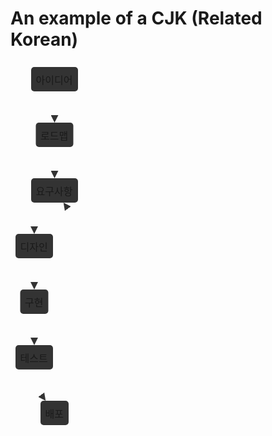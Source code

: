 # An example of a CJK (Related Korean)

<svg xmlns="http://www.w3.org/2000/svg" aria-labelledby="chart-title-a chart-desc-a" style="max-width:116px;font-family:&quot;trebuchet ms&quot;,verdana,arial,sans-serif;font-size:16px;fill:#333" viewBox="-8 -8 116 589"><style></style><marker id="flowchart-pointEnd" class="marker flowchart" markerHeight="12" markerUnits="userSpaceOnUse" markerWidth="12" orient="auto" refX="10" refY="5" viewBox="0 0 10 10"><path d="m0 0 10 5-10 5z" class="arrowMarkerPath" style="stroke-width:1;stroke-dasharray:1,0"/></marker><marker id="flowchart-pointStart" class="marker flowchart" markerHeight="12" markerUnits="userSpaceOnUse" markerWidth="12" orient="auto" refX="0" refY="5" viewBox="0 0 10 10"><path d="m0 5 10 5V0z" class="arrowMarkerPath" style="stroke-width:1;stroke-dasharray:1,0"/></marker><marker id="flowchart-circleEnd" class="marker flowchart" markerHeight="11" markerUnits="userSpaceOnUse" markerWidth="11" orient="auto" refX="11" refY="5" viewBox="0 0 10 10"><circle cx="5" cy="5" r="5" class="arrowMarkerPath" style="stroke-width:1;stroke-dasharray:1,0"/></marker><marker id="flowchart-circleStart" class="marker flowchart" markerHeight="11" markerUnits="userSpaceOnUse" markerWidth="11" orient="auto" refX="-1" refY="5" viewBox="0 0 10 10"><circle cx="5" cy="5" r="5" class="arrowMarkerPath" style="stroke-width:1;stroke-dasharray:1,0"/></marker><marker id="flowchart-crossEnd" class="marker cross flowchart" markerHeight="11" markerUnits="userSpaceOnUse" markerWidth="11" orient="auto" refX="12" refY="5.2" viewBox="0 0 11 11"><path d="m1 1 9 9m0-9-9 9" class="arrowMarkerPath" style="stroke-width:2;stroke-dasharray:1,0"/></marker><marker id="flowchart-crossStart" class="marker cross flowchart" markerHeight="11" markerUnits="userSpaceOnUse" markerWidth="11" orient="auto" refX="-1" refY="5.2" viewBox="0 0 11 11"><path d="m1 1 9 9m0-9-9 9" class="arrowMarkerPath" style="stroke-width:2;stroke-dasharray:1,0"/></marker><g class="root"><g class="edgePaths"><path id="L-A-C-0" marker-end="url(#flowchart-pointEnd)" d="M62.5 39v50" class="edge-thickness-normal edge-pattern-solid flowchart-link LS-A LE-C" style="fill:none"/><path id="L-C-D-0" marker-end="url(#flowchart-pointEnd)" d="M62.5 128v50" class="edge-thickness-normal edge-pattern-solid flowchart-link LS-C LE-D" style="fill:none"/><path id="L-D-E-0" marker-end="url(#flowchart-pointEnd)" d="m48.258 217-3.043 4.167c-3.043 4.166-9.129 12.5-12.172 20.833C30 250.333 30 258.667 30 262.833V267" class="edge-thickness-normal edge-pattern-solid flowchart-link LS-D LE-E" style="fill:none"/><path id="L-E-F-0" marker-end="url(#flowchart-pointEnd)" d="M30 306v50" class="edge-thickness-normal edge-pattern-solid flowchart-link LS-E LE-F" style="fill:none"/><path id="L-F-G-0" marker-end="url(#flowchart-pointEnd)" d="M30 395v50" class="edge-thickness-normal edge-pattern-solid flowchart-link LS-F LE-G" style="fill:none"/><path id="L-G-H-0" marker-end="url(#flowchart-pointEnd)" d="M30 484v4.167c0 4.166 0 12.5 3.043 20.833 3.043 8.333 9.13 16.667 12.172 20.833L48.258 534" class="edge-thickness-normal edge-pattern-solid flowchart-link LS-G LE-H" style="fill:none"/><path id="L-H-D-0" marker-end="url(#flowchart-pointEnd)" d="m76.742 534 3.043-4.167c3.043-4.166 9.129-12.5 12.172-24.083C95 494.167 95 479.333 95 464.5v-178c0-14.833 0-29.667-3.043-41.25-3.043-11.583-9.13-19.917-12.172-24.083L76.742 217" class="edge-thickness-normal edge-pattern-solid flowchart-link LS-H LE-D" style="fill:none"/></g><g class="edgeLabels"><g class="edgeLabel"><foreignObject width="0" height="0" class="label"><div xmlns="http://www.w3.org/1999/xhtml" style="display:inline-block;white-space:nowrap"><span class="edgeLabel"/></div></foreignObject></g><g class="edgeLabel"><foreignObject width="0" height="0" class="label"><div xmlns="http://www.w3.org/1999/xhtml" style="display:inline-block;white-space:nowrap"><span class="edgeLabel"/></div></foreignObject></g><g class="edgeLabel"><foreignObject width="0" height="0" class="label"><div xmlns="http://www.w3.org/1999/xhtml" style="display:inline-block;white-space:nowrap"><span class="edgeLabel"/></div></foreignObject></g><g class="edgeLabel"><foreignObject width="0" height="0" class="label"><div xmlns="http://www.w3.org/1999/xhtml" style="display:inline-block;white-space:nowrap"><span class="edgeLabel"/></div></foreignObject></g><g class="edgeLabel"><foreignObject width="0" height="0" class="label"><div xmlns="http://www.w3.org/1999/xhtml" style="display:inline-block;white-space:nowrap"><span class="edgeLabel"/></div></foreignObject></g><g class="edgeLabel"><foreignObject width="0" height="0" class="label"><div xmlns="http://www.w3.org/1999/xhtml" style="display:inline-block;white-space:nowrap"><span class="edgeLabel"/></div></foreignObject></g><g class="edgeLabel"><foreignObject width="0" height="0" class="label"><div xmlns="http://www.w3.org/1999/xhtml" style="display:inline-block;white-space:nowrap"><span class="edgeLabel"/></div></foreignObject></g></g><g class="nodes"><g id="flowchart-A-16" class="node default default" transform="translate(62.5 19.5)"><rect width="75" height="39" x="-37.5" y="-19.5" class="basic label-container" rx="5" ry="5"/><foreignObject width="60" height="24" class="label" transform="translate(-30 -12)"><div xmlns="http://www.w3.org/1999/xhtml" style="display:inline-block;white-space:nowrap"><span class="nodeLabel">아이디어</span></div></foreignObject></g><g id="flowchart-C-17" class="node default default" transform="translate(62.5 108.5)"><rect width="60" height="39" x="-30" y="-19.5" class="basic label-container" rx="5" ry="5"/><foreignObject width="45" height="24" class="label" transform="translate(-22.5 -12)"><div xmlns="http://www.w3.org/1999/xhtml" style="display:inline-block;white-space:nowrap"><span class="nodeLabel">로드맵</span></div></foreignObject></g><g id="flowchart-D-18" class="node default default" transform="translate(62.5 197.5)"><rect width="75" height="39" x="-37.5" y="-19.5" class="basic label-container" rx="5" ry="5"/><foreignObject width="60" height="24" class="label" transform="translate(-30 -12)"><div xmlns="http://www.w3.org/1999/xhtml" style="display:inline-block;white-space:nowrap"><span class="nodeLabel">요구사항</span></div></foreignObject></g><g id="flowchart-E-19" class="node default default" transform="translate(30 286.5)"><rect width="60" height="39" x="-30" y="-19.5" class="basic label-container" rx="5" ry="5"/><foreignObject width="45" height="24" class="label" transform="translate(-22.5 -12)"><div xmlns="http://www.w3.org/1999/xhtml" style="display:inline-block;white-space:nowrap"><span class="nodeLabel">디자인</span></div></foreignObject></g><g id="flowchart-F-20" class="node default default" transform="translate(30 375.5)"><rect width="45" height="39" x="-22.5" y="-19.5" class="basic label-container" rx="5" ry="5"/><foreignObject width="30" height="24" class="label" transform="translate(-15 -12)"><div xmlns="http://www.w3.org/1999/xhtml" style="display:inline-block;white-space:nowrap"><span class="nodeLabel">구현</span></div></foreignObject></g><g id="flowchart-G-21" class="node default default" transform="translate(30 464.5)"><rect width="60" height="39" x="-30" y="-19.5" class="basic label-container" rx="5" ry="5"/><foreignObject width="45" height="24" class="label" transform="translate(-22.5 -12)"><div xmlns="http://www.w3.org/1999/xhtml" style="display:inline-block;white-space:nowrap"><span class="nodeLabel">테스트</span></div></foreignObject></g><g id="flowchart-H-22" class="node default default" transform="translate(62.5 553.5)"><rect width="45" height="39" x="-22.5" y="-19.5" class="basic label-container" rx="5" ry="5"/><foreignObject width="30" height="24" class="label" transform="translate(-15 -12)"><div xmlns="http://www.w3.org/1999/xhtml" style="display:inline-block;white-space:nowrap"><span class="nodeLabel">배포</span></div></foreignObject></g></g></g></svg>
